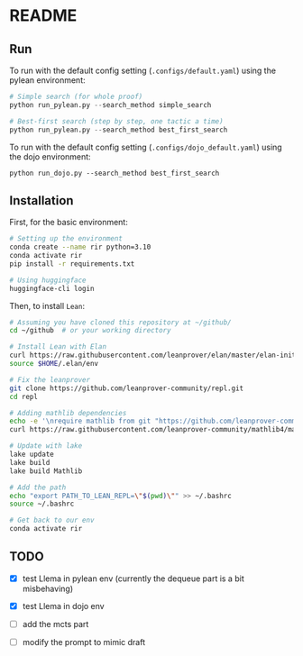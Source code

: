 # README

## Run
To run with the default config setting (`.configs/default.yaml`) using the pylean environment:
```python
# Simple search (for whole proof)
python run_pylean.py --search_method simple_search

# Best-first search (step by step, one tactic a time)
python run_pylean.py --search_method best_first_search
```

To run with the default config setting (`.configs/dojo_default.yaml`) using the dojo environment:
```
python run_dojo.py --search_method best_first_search
```


## Installation
First, for the basic environment:
```bash
# Setting up the environment
conda create --name rir python=3.10
conda activate rir
pip install -r requirements.txt

# Using huggingface
huggingface-cli login
```

Then, to install `Lean`:
```bash
# Assuming you have cloned this repository at ~/github/
cd ~/github  # or your working directory

# Install Lean with Elan
curl https://raw.githubusercontent.com/leanprover/elan/master/elan-init.sh -sSf | sh
source $HOME/.elan/env

# Fix the leanprover
git clone https://github.com/leanprover-community/repl.git
cd repl

# Adding mathlib dependencies
echo -e '\nrequire mathlib from git "https://github.com/leanprover-community/mathlib4"' >> lakefile.lean
curl https://raw.githubusercontent.com/leanprover-community/mathlib4/master/lean-toolchain -o lean-toolchain

# Update with lake
lake update
lake build
lake build Mathlib

# Add the path
echo "export PATH_TO_LEAN_REPL=\"$(pwd)\"" >> ~/.bashrc
source ~/.bashrc

# Get back to our env
conda activate rir
```

<!-- require mathlib from git "https://github.com/leanprover-community/mathlib4.git" @ "38dbcd8285bc4b1391619c12f158a7409f3dfc12" -->

## TODO
- [x] test Llema in pylean env (currently the dequeue part is a bit misbehaving)
- [x] test Llema in dojo env
- [ ] add the mcts part
- [ ] modify the prompt to mimic draft

